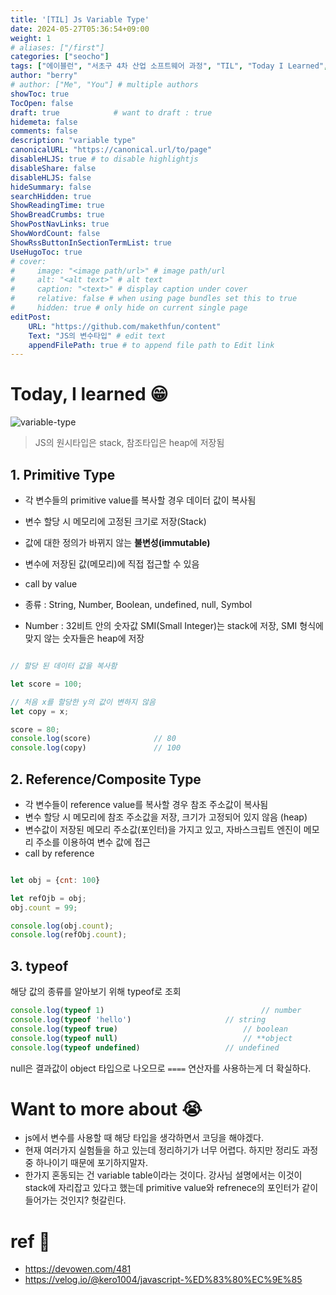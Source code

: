 ```yaml
---
title: '[TIL] Js Variable Type'
date: 2024-05-27T05:36:54+09:00
weight: 1
# aliases: ["/first"]
categories: ["seocho"]
tags: ["에이블런", "서초구 4차 산업 소프트웨어 과정", "TIL", "Today I Learned", "javascript", "variable"]
author: "berry"
# author: ["Me", "You"] # multiple authors
showToc: true
TocOpen: false
draft: true            # want to draft : true
hidemeta: false
comments: false
description: "variable type"
canonicalURL: "https://canonical.url/to/page"
disableHLJS: true # to disable highlightjs
disableShare: false
disableHLJS: false
hideSummary: false
searchHidden: true
ShowReadingTime: true
ShowBreadCrumbs: true
ShowPostNavLinks: true
ShowWordCount: false
ShowRssButtonInSectionTermList: true
UseHugoToc: true
# cover:
#     image: "<image path/url>" # image path/url
#     alt: "<alt text>" # alt text
#     caption: "<text>" # display caption under cover
#     relative: false # when using page bundles set this to true
#     hidden: true # only hide on current single page
editPost:
    URL: "https://github.com/makethfun/content"
    Text: "JS의 변수타입" # edit text
    appendFilePath: true # to append file path to Edit link
---
```


# Today, I learned :grin:

![variable-type](https://wiki.joshualog.com/study/sc/primitive_reference.png)

> JS의 원시타입은 stack, 참조타입은 heap에 저장됨

## 1. Primitive Type

- 각 변수들의 primitive value를 복사할 경우 데이터 값이 복사됨
- 변수 할당 시 메모리에 고정된 크기로 저장(Stack)
- 값에 대한 정의가 바뀌지 않는 **불변성(immutable)**
- 변수에 저장된 값(메모리)에 직접 접근할 수 있음
- call by value
- 종류 : String, Number, Boolean, undefined, null, Symbol

- Number : 32비트 안의 숫자값 SMI(Small Integer)는 stack에 저장, SMI 형식에 맞지 않는 숫자들은 heap에 저장

```javascript

// 할당 된 데이터 값을 복사함

let score = 100;

// 처음 x를 할당한 y의 값이 변하지 않음
let copy = x;

score = 80;
console.log(score) 				// 80
console.log(copy) 				// 100
```

## 2. Reference/Composite Type

- 각 변수들이 reference value를 복사할 경우 참조 주소값이 복사됨
- 변수 할당 시 메모리에 참조 주소값을 저장, 크기가 고정되어 있지 않음 (heap)
- 변수값이 저장된 메모리 주소값(포인터)을 가지고 있고, 자바스크립트 엔진이 메모리 주소를 이용하여 변수 값에 접근
- call by reference

```javascript

let obj = {cnt: 100}

let refOjb = obj;
obj.count = 99;

console.log(obj.count);
console.log(refObj.count);
```

## 3. typeof

해당 값의 종류를 알아보기 위해 typeof로 조회

```javascript
console.log(typeof 1)									// number
console.log(typeof 'hello')						// string
console.log(typeof true)							// boolean
console.log(typeof null)							// **object
console.log(typeof undefined)					// undefined
```

null은 결과값이 object 타입으로 나오므로 `====` 연산자를 사용하는게 더 확실하다.


# Want to more about :sob:

- js에서 변수를 사용할 때 해당 타입을 생각하면서 코딩을 해야겠다.
- 현재 여러가지 실험들을 하고 있는데 정리하기가 너무 어렵다. 하지만 정리도 과정중 하나이기 때문에 포기하지말자.
- 한가지 혼동되는 건 variable table이라는 것이다. 강사님 설명에서는 이것이 stack에 자리잡고 있다고 했는데 primitive value와 refrenece의 포인터가 같이 들어가는 것인지? 헛갈린다.

# ref :link:

- https://devowen.com/481
- https://velog.io/@kero1004/javascript-%ED%83%80%EC%9E%85
